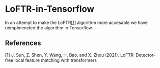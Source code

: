# LoFTR-in-Tensorflow

In an attempt to make the LoFTR[[1]](#1) algorithm more accesable we have reimplmeneted the algorithm in Tensorflow.


## References
<a id="1">[1]</a> 
J. Sun, Z. Shen, Y. Wang, H. Bao, and X. Zhou (2021). 
LoFTR: Detector-free local feature matching with transformers
